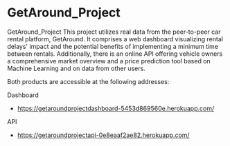 # GetAround_Project

GetAround_Project
This project utilizes real data from the peer-to-peer car rental platform, GetAround. It comprises a web dashboard visualizing rental delays' impact and the potential benefits of implementing a minimum time between rentals. Additionally, there is an online API offering vehicle owners a comprehensive market overview and a price prediction tool based on Machine Learning and on data from other users.

Both products are accessible at the following addresses:

Dashboard
* https://getaroundprojectdashboard-5453d869560e.herokuapp.com/

API
* https://getaroundprojectapi-0e8eaaf2ae82.herokuapp.com/

